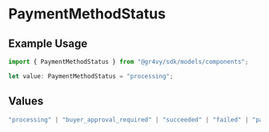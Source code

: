 # PaymentMethodStatus

## Example Usage

```typescript
import { PaymentMethodStatus } from "@gr4vy/sdk/models/components";

let value: PaymentMethodStatus = "processing";
```

## Values

```typescript
"processing" | "buyer_approval_required" | "succeeded" | "failed" | "paused"
```